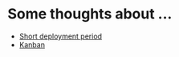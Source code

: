 # Some thoughts about ...

* [Short deployment period](./ShortDeploymentPeriod.md)
* [Kanban](./Kanban.md)
